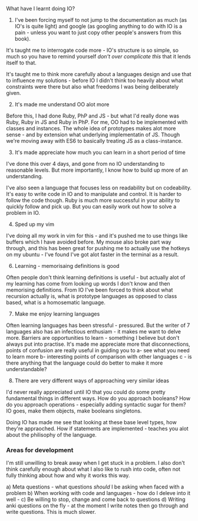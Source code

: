 What have I learnt doing IO?

1. I've been forcing myself to not jump to the documentation as much (as IO's is quite light) and google (as googling anything to do with IO is a pain - unless you want to just copy other people's answers from this book).

It's taught me to interrogate code more - IO's structure is so simple, so much so you have to remind yourself *don't over complicate this* that it lends itself to that. 

It's taught me to think more carefully about a languages design and use that to influence my solutions - before IO I didn't think too heavily about what constraints were there but also what freedoms I was being deliberately given.


2. It's made me understand OO alot more

Before this, I had done Ruby, PhP and JS - but what I'd really done was Ruby, Ruby in JS and Ruby in PhP. For me, OO had to be implemented with classes and instances. The whole idea of prototypes makes alot more sense - and by extension what underlying implementatin of JS. Though we're moving away with ES6 to basically treating JS as a class-instance. 


3. It's made appreciate how much you can learn in a short period of time

I've done this over 4 days, and gone from no IO understanding to reasonable levels. But more importantly, I know how  to build up more of an understanding. 

I've also seen a language that focuses less on readability but on codeability. It's easy to write code in IO and to manipulate and control. It is harder to follow the code though. Ruby is much more successful in your ability to quickly follow and pick up. But you can easily work out how to solve a problem in IO. 

4. Sped up my vim 

I've doing all my work in vim for this - and it's pushed me to use things like buffers which I have avoided before. 
My mouse also broke part way through, and this has been great for pushing me to actually use the hotkeys on my ubuntu - I've found I've got alot faster in the terminal as a result. 


6. Learning - memorisaing definitions is good

Often people don't think learning definitions is useful - but actually alot of my learning has come from looking up words I don't know and then memorising definitions. From IO I've been forced to think about what recursion actually is, what is prototype languages as opposed to class based, what is a homosematic language. 

7. Make me enjoy learning languages

Often learning languages has been stressful - pressured. But the writer of 7 languages also has an infectious enthusiam - it makes me want to delve more. Barriers are opportunities to learn - something I believe but don't always put into practise. It's made me appreciate more that disconnections, points of confusion are really useful in guiding you to a- see what you need to learn more  b- interesting points of comparison with other languages c - is there anything that the language could do better to make it more understandable?

8. There are very different ways of approaching very similar ideas

I'd never really appreciated until IO that you could do some pretty fundamental things in different ways. How do you approach booleans? How do you approach operations - especially adding syntactic sugar for them? IO goes, make them objects, make booleans singletons. 

Doing IO has made me see that looking at these base level types, how they're appraoched. How if statements are implemented - teaches you alot about the philisophy of the language. 


### Areas for development

I'm still unwilling to break away when I get stuck in a problem. I also don't think carefully enough about what 
I also like to rush into code, often not fully thinking about how and why it works this way. 

a) Meta questions - what questions *should* I be asking when faced with a problem
b) When working with code and languages - how do I deleve into it well - 
c) Be willing to stop, change and come back to questions
d) Writing anki questions on the fly - at the moment I write notes then go through and write questions. This is much slower. 
